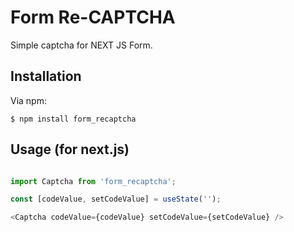 # Form Re-CAPTCHA

Simple captcha for NEXT JS Form.


## Installation

Via npm:

	$ npm install form_recaptcha

## Usage (for next.js)

```javascript

import Captcha from 'form_recaptcha';

const [codeValue, setCodeValue] = useState('');

<Captcha codeValue={codeValue} setCodeValue={setCodeValue} />
```